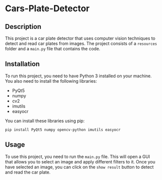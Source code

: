 # Cars-Plate-Detector

## Description
This project is a car plate detector that uses computer vision techniques to detect and read car plates from images. The project consists of a `resources` folder and a `main.py` file that contains the code.

## Installation
To run this project, you need to have Python 3 installed on your machine. You also need to install the following libraries:
- PyQt5
- numpy
- cv2
- imutils
- easyocr

You can install these libraries using pip:
```
pip install PyQt5 numpy opencv-python imutils easyocr
```

## Usage
To use this project, you need to run the `main.py` file. This will open a GUI that allows you to select an image and apply different filters to it. Once you have selected an image, you can click on the `show result` button to detect and read the car plate.
